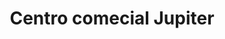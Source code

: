 ---
title: "Centro comecial Jupiter"
url: /lecheria/centro-comecial-jupiter/
shop: Einkaufszentrum
---